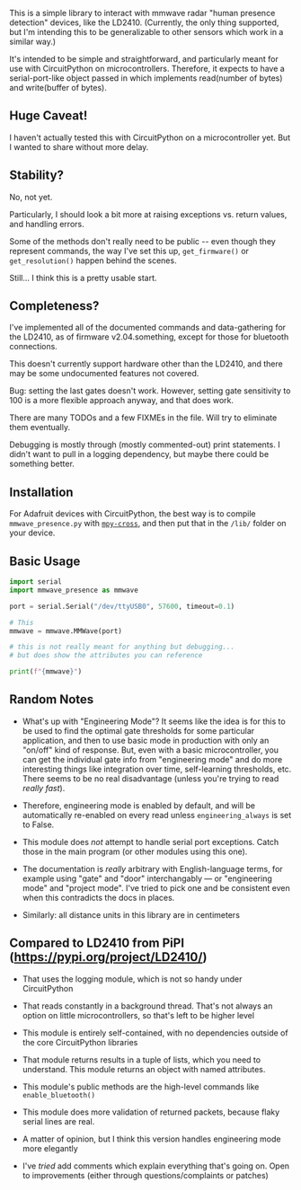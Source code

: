 This is a simple library to interact with mmwave radar "human presence detection"
devices, like the LD2410. (Currently, the only thing supported, but I'm intending
this to be generalizable to other sensors which work in a similar way.)

It's intended to be simple and straightforward, and particularly meant for use
with CircuitPython on microcontrollers. Therefore, it expects to have a serial-port-like
object passed in which implements read(number of bytes) and write(buffer of bytes).

Huge Caveat!
------------

I haven't actually tested this with CircuitPython on a microcontroller yet.
But I wanted to share without more delay.

Stability?
----------

No, not yet.

Particularly, I should look a bit more at raising exceptions vs. return values,
and handling errors.

Some of the methods don't really need to be public -- even though they represent
commands, the way I've set this up, `get_firmware()` or `get_resolution()` happen
behind the scenes.

Still... I think this is a pretty usable start.


Completeness?
-------------

I've implemented all of the documented commands and data-gathering for the LD2410,
as of firmware v2.04.something, except for those for bluetooth connections.

This doesn't currently support hardware other than the LD2410, and there may
be some undocumented features not covered.

Bug: setting the last gates doesn't work. However, setting gate sensitivity to 100
is a more flexible approach anyway, and that does work.

There are many TODOs and a few FIXMEs in the file. Will try to eliminate them eventually.

Debugging is mostly through (mostly commented-out) print statements. I didn't want to 
pull in a logging dependency, but maybe there could be something better.


Installation
------------

For Adafruit devices with CircuitPython, the best way is to compile `mmwave_presence.py` with [`mpy-cross`](https://learn.adafruit.com/welcome-to-circuitpython/frequently-asked-questions#faq-3105290), and
then put that in the `/lib/` folder on your device.

Basic Usage
-----------

```python
import serial
import mmwave_presence as mmwave

port = serial.Serial("/dev/ttyUSB0", 57600, timeout=0.1)

# This 
mmwave = mmwave.MMWave(port)

# this is not really meant for anything but debugging...
# but does show the attributes you can reference

print(f"{mmwave}")

```

Random Notes
------------

* What's up with "Engineering Mode"? It seems like the idea is for this
  to be used to find the optimal gate thresholds for some particular
  application, and then to use basic mode in production with only an
  "on/off" kind of response. But, even with a basic microcontroller, you
  can get the individual gate info from "engineering mode" and do more
  interesting things like integration over time, self-learning thresholds,
  etc. There seems to be no real disadvantage (unless you're trying to read
  _really fast_).

* Therefore, engineering mode is enabled by default, and will be automatically
  re-enabled on every read unless `engineering_always` is set to False.

* This module does _not_ attempt to handle serial port exceptions. Catch
  those in the main program (or other modules using this one).

* The documentation is _really_ arbitrary with English-language terms, for 
  example using "gate" and "door" interchangably — or "engineering mode" and
  "project mode". I've tried to pick one and be consistent even when this
  contradicts the docs in places.

* Similarly: all distance units in this library are in centimeters

Compared to LD2410 from PiPI (https://pypi.org/project/LD2410/)
----

* That uses the logging module, which is not so handy under CircuitPython

* That reads constantly in a background thread. That's not always an option
  on little microcontrollers, so that's left to be higher level

* This module is entirely self-contained, with no dependencies outside of the core
  CircuitPython libraries

* That module returns results in a tuple of lists, which you need to understand.
  This module returns an object with named attributes.

* This module's public methods are the high-level commands like `enable_bluetooth()`

* This module does more validation of returned packets, because flaky serial
  lines are real.

* A matter of opinion, but I think this version handles engineering mode more elegantly

* I've _tried_ add comments which explain everything that's going on. Open to 
  improvements (either through questions/complaints or patches)
